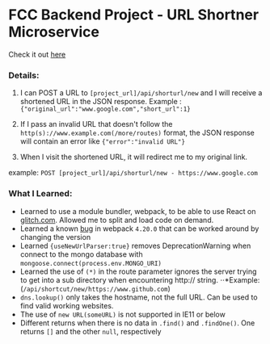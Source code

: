 # FCC Backend Project - URL Shortner Microservice
Check it out [here](https://neveon-url-short.glitch.me/)
### Details:
1. I can POST a URL to `[project_url]/api/shorturl/new` and I will receive a shortened URL in the JSON response.
Example : `{"original_url":"www.google.com","short_url":1}`

2. If I pass an invalid URL that doesn't follow the `http(s)://www.example.com(/more/routes)` format, the JSON response will contain an error like `{"error":"invalid URL"}`

3. When I visit the shortened URL, it will redirect me to my original link.

example: `POST [project_url]/api/shorturl/new - https://www.google.com`

### What I Learned:
- Learned to use a module bundler, webpack, to be able to use React on [glitch.com](https://glitch.com). Allowed me to split and load code on demand.
- Learned a known [bug](https://techoverflow.net/2018/12/09/how-to-fix-webpack-error-describe-optionsschema-definitions-output-properties-path-description/) in webpack `4.20.0` that can be worked around by changing the version
- Learned `{useNewUrlParser:true}` removes DeprecationWarning when connect to the mongo database with `mongoose.connect(process.env.MONGO_URI)`
- Learned the use of `(*)` in the route parameter ignores the server trying to get into a sub directory when encountering http:// string.
⋅⋅*Example:(`/api/shortcut/new/https://www.github.com`)
- `dns.lookup()` only takes the hostname, not the full URL. Can be used to find valid working websites.
- The use of `new URL(someURL)` is not supported in IE11 or below
- Different returns when there is no data in `.find()` and `.findOne()`. One returns `[]` and the other `null`, respectively
